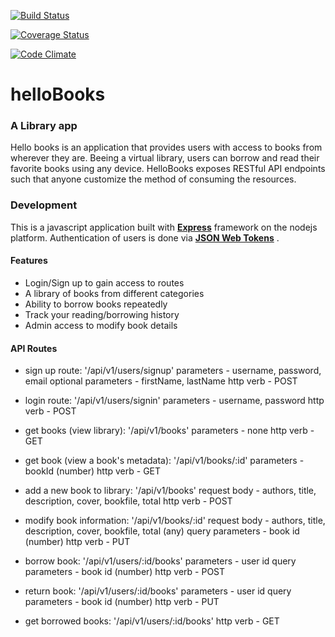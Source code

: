 
[![Build Status](https://travis-ci.org/segunolalive/helloBooks.svg?branch=master)](https://travis-ci.org/segunolalive/helloBooks)

[![Coverage Status](https://coveralls.io/repos/github/segunolalive/helloBooks/badge.svg?branch=master)](https://coveralls.io/github/segunolalive/helloBooks?branch=master)

[![Code Climate](https://codeclimate.com/github/segunoalive/helloBooks/badges/gpa.svg)](https://codeclimate.com/github/segunolalive/helloBooks)

# helloBooks

### A Library app
Hello books is an application that provides users with access to books from wherever they are.
Beeing a virtual library, users can borrow and read their favorite books using any device.
HelloBooks exposes RESTful API endpoints such that anyone customize the method of consuming
the resources.

### Development
This is a javascript application built with [**Express**](http://expressjs.com/)
framework on the nodejs platform. Authentication of users is done via
[**JSON Web Tokens**](https://jwt.io/) .

#### Features
- Login/Sign up to gain access to routes
- A library of books from different categories
- Ability to borrow books repeatedly
- Track your reading/borrowing history
- Admin access to modify book details

#### API Routes
- sign up route:
'/api/v1/users/signup'
parameters - username, password, email
optional parameters - firstName, lastName
http verb - POST

- login route:
'/api/v1/users/signin'
parameters - username, password
http verb - POST

- get books (view library):
'/api/v1/books'
parameters - none
http verb - GET

- get book (view a book's metadata):
'/api/v1/books/:id'
parameters - bookId (number)
http verb - GET

- add a new book to library:
'/api/v1/books'
request body - authors, title, description, cover, bookfile, total
http verb - POST

- modify book information:
'/api/v1/books/:id'
request body - authors, title, description, cover, bookfile, total (any)
query parameters - book id (number)
http verb - PUT

- borrow book:
'/api/v1/users/:id/books'
parameters - user id
query parameters - book id (number)
http verb - POST

- return book:
'/api/v1/users/:id/books'
parameters - user id
query parameters - book id (number)
http verb - PUT

- get borrowed books:
'/api/v1/users/:id/books'
http verb - GET
